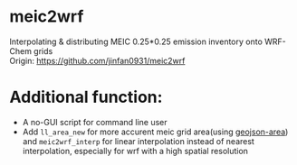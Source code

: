 # meic2wrf
Interpolating &amp; distributing MEIC 0.25*0.25 emission inventory onto WRF-Chem grids  
Origin: https://github.com/jinfan0931/meic2wrf  

# Additional function:
* A no-GUI script for command line user
* Add `ll_area_new` for more accurent meic grid area(using [geojson-area](https://github.com/scisco/area)) and `meic2wrf_interp` for linear interpolation instead of nearest interpolation, especially for wrf with a high spatial resolution
